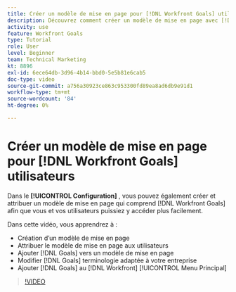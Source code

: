 ```yaml
---
title: Créer un modèle de mise en page pour [!DNL Workfront Goals] utilisateurs
description: Découvrez comment créer un modèle de mise en page avec [!DNL Workfront Goals], assign the layout template to users, and change [!DNL Goals] terminologie adaptée à votre entreprise.
activity: use
feature: Workfront Goals
type: Tutorial
role: User
level: Beginner
team: Technical Marketing
kt: 8896
exl-id: 6ece64db-3d96-4b14-bbd0-5e5b81e6cab5
doc-type: video
source-git-commit: a756a30923ce863c953300fd89ea8ad6db9e91d1
workflow-type: tm+mt
source-wordcount: '84'
ht-degree: 0%

---
```


# Créer un modèle de mise en page pour [!DNL Workfront Goals] utilisateurs

Dans le **[!UICONTROL Configuration]** , vous pouvez également créer et attribuer un modèle de mise en page qui comprend [!DNL Workfront Goals] afin que vous et vos utilisateurs puissiez y accéder plus facilement.

Dans cette vidéo, vous apprendrez à :

* Création d’un modèle de mise en page
* Attribuer le modèle de mise en page aux utilisateurs
* Ajouter [!DNL Goals] vers un modèle de mise en page
* Modifier [!DNL Goals] terminologie adaptée à votre entreprise
* Ajouter [!DNL Goals] au [!DNL Workfront] [!UICONTROL Menu Principal]

>[!VIDEO](https://video.tv.adobe.com/v/335190/?quality=12&learn=on)

<!--
Learn more graphic
-->
